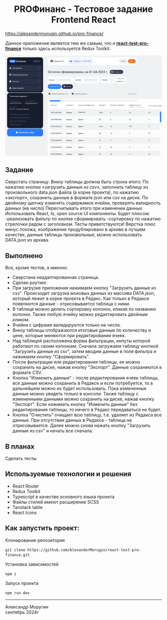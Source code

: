 <h1 align="center">PROФинанс - Тестовое задание Frontend React</h1>

https://alexandermorugin.github.io/pro-finance/

Данное приложение является тем же самым, что и <b><a href="https://github.com/AlexanderMorugin/react-test-pro-finance">react-test-pro-finance</a></b> только здесь используется Redux Toolkit.

![PROFinance Demo](/ТЗ.png)

## Задание

Сверстать страницу.
Внизу таблицы должна быть строка итого:
По нажатию кнопки «загрузить данные из csv», заполнить таблицу из произвольного data.json файла (в корне проекта), по нажатию «экспорт», сохранить данные в формате json или csv на диске.
По двойному щелчку изменять содержимое ячейки, проверять валидность данных (на число)
Пересчитывать итого при изменении данных.
Использовать React, ts, open source UI компоненты.
Будет плюсом:
-реализовать фильтр по кнопке сформировать
-сортировку по нажатию стрелочки рядом с заголовком.
Тесты приветствуются!
Верстка плюс минус похожа, изображение продублировано в архиве в лучшем качестве,
данные таблицы произвольные, можно использовать DATA.json из архива.

## Выполнено

Все, кроме тестов, а именно:

- Сверстана неадаптированная страница.
- Сделан роутинг.
- При загрузке приложения нажимаем кнопку "Загрузить данные из csv". Происходит загрузка моковых данных из массива DATA.json, который лежит в корне проекта в Редакс. Как только в Редаксе появляются данные - отрисовывается таблица с ними.
- В таблице можно делать сортировку колонок, кликая по названию колонки. Также любую ячейку можно редактировать двойным кликом.
- Ячейки с цифрами валидируются только на числа.
- Внизу таблицы отображаются итоговые данные по количеству и цене, которые меняются при редактировании ячеек.
- Над таблицей расположена форма фильтрации, инпуты которой работают по своим колонкам. Сначала загружаем таблицу кнопкой "Загрузить данные из csv", затем вводим данные в поля фильтра и нажимаем кнопку "Сформировать".
- После фильтрации или редактирования таблицы, ее можно сохранить на диске, нажав кнопку "Экспорт". Данные сохраняются в формате CSV.
- Кнопка "Изменить данные" - после редактирования ячеек таблицы, все данные можно сохранить в Редаксе и если потребуется, то в дальнейшем можно их будет использовать. Пока измененные данные можно увидеть только в консоли. Также таблицу с измененными данными можно сохранить на диске, нажав кнопку "Экспорт". Если нажимать кнопку "Изменить данные" без редактирования таблицы, то ничего в Редакс передаваться не будет.
- Кнопка "Очистить" очищает всю таблицу, т.е. удаляет из Редакса все данные. При отсутствии данных в Редаксе - таблица не отрисовывается. Далее можно снова нажать кнопку "Загрузить данные из csv" и начать все сначала.

## В планах

Сделать тесты

## Используемые технологии и решения

- React Router
- Redux Toolkit
- Typescript в качестве основного языка проекта
- Файлы стилей имеют расширение SCSS
- Tanstack table
- React Icons

## Как запустить проект:

Клонирование репозитория

```
git clone https://github.com/AlexanderMorugin/react-test-pro-finance.git
```

Установка зависимостей

```
npm i
```

Запуск проекта

```
npm run dev
```

---

Александр Моругин\
сентябрь 2024г
